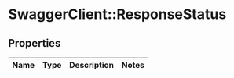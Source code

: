 # SwaggerClient::ResponseStatus

## Properties
Name | Type | Description | Notes
------------ | ------------- | ------------- | -------------


